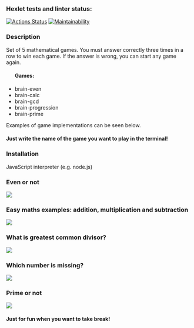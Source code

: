 ### Hexlet tests and linter status:

[![Actions Status](https://github.com/kvalexandr/frontend-project-44/actions/workflows/hexlet-check.yml/badge.svg)](https://github.com/kvalexandr/frontend-project-44/actions) [![Maintainability](https://api.codeclimate.com/v1/badges/7ee7afe3acf920269daa/maintainability)](https://codeclimate.com/github/kvalexandr/frontend-project-44/maintainability)

<h3>Description</h3>
<p>Set of 5 mathematical games. You must answer correctly three times in a row to win each game. If the answer is wrong, you can start any game again.
<ul><h4>Games:</h4>
    <li>brain-even</li>
    <li>brain-calc</li>
    <li>brain-gcd</li>
    <li>brain-progression</li>
    <li>brain-prime</li>
</ul>
Examples of game implementations can be seen below.
</p>
<h4>Just write the name of the game you want to play in the terminal!</h4>

<h3>Installation</h3>
<p>JavaScript interpreter (e.g. node.js)</p>

<h3>Even or not</h3>
<a href="https://asciinema.org/a/fzSeKwFdA68gEEKxMSYVFGmOQ" target="_blank"><img src="https://asciinema.org/a/fzSeKwFdA68gEEKxMSYVFGmOQ.svg" /></a>

<h3>Easy maths examples: addition, multiplication and subtraction</h3>
<a href="https://asciinema.org/a/euupK1r3rJOJrbaCtr2VFLJ2G" target="_blank"><img src="https://asciinema.org/a/euupK1r3rJOJrbaCtr2VFLJ2G.svg" /></a>

<h3>What is greatest common divisor?</h3>
<a href="https://asciinema.org/a/YxIBtXSdQFbv08fx6tkJFje3Y" target="_blank"><img src="https://asciinema.org/a/YxIBtXSdQFbv08fx6tkJFje3Y.svg" /></a>

<h3>Which number is missing?</h3>
<a href="https://asciinema.org/a/L8zEii5X8McZpY2GWbv89M3cE" target="_blank"><img src="https://asciinema.org/a/L8zEii5X8McZpY2GWbv89M3cE.svg" /></a>

<h3>Prime or not</h3>
<a href="https://asciinema.org/a/Bfz8FBoMJFTmKZZNt3aNFlx7j" target="_blank"><img src="https://asciinema.org/a/Bfz8FBoMJFTmKZZNt3aNFlx7j.svg" /></a>

<h4>Just for fun when you want to take break!</h4>
